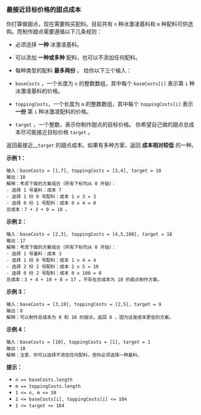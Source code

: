 ### 最接近目标价格的甜点成本 ###
你打算做甜点，现在需要购买配料。目前共有 `n` 种冰激凌基料和 `m` 种配料可供选购。而制作甜点需要遵循以下几条规则：

* 必须选择 **一种** 冰激凌基料。
* 可以添加 **一种或多种** 配料，也可以不添加任何配料。
* 每种类型的配料 **最多两份** 。
给你以下三个输入：

* `baseCosts` ，一个长度为 `n` 的整数数组，其中每个 `baseCosts[i]` 表示第 `i` 种冰激凌基料的价格。
* `toppingCosts`，一个长度为 `m` 的整数数组，其中每个 `toppingCosts[i]` 表示 **一份** 第 `i` 种冰激凌配料的价格。
* `target` ，一个整数，表示你制作甜点的目标价格。
你希望自己做的甜点总成本尽可能接近目标价格 `target` 。

返回最接近__`target` 的甜点成本。如果有多种方案，返回 **成本相对较低** 的一种。



**示例 1：**

```
输入：baseCosts = [1,7], toppingCosts = [3,4], target = 10
输出：10
解释：考虑下面的方案组合（所有下标均从 0 开始）：
- 选择 1 号基料：成本 7
- 选择 1 份 0 号配料：成本 1 x 3 = 3
- 选择 0 份 1 号配料：成本 0 x 4 = 0
总成本：7 + 3 + 0 = 10 。
```

**示例 2：**

```
输入：baseCosts = [2,3], toppingCosts = [4,5,100], target = 18
输出：17
解释：考虑下面的方案组合（所有下标均从 0 开始）：
- 选择 1 号基料：成本 3
- 选择 1 份 0 号配料：成本 1 x 4 = 4
- 选择 2 份 1 号配料：成本 2 x 5 = 10
- 选择 0 份 2 号配料：成本 0 x 100 = 0
总成本：3 + 4 + 10 + 0 = 17 。不存在总成本为 18 的甜点制作方案。
```

**示例 3：**

```
输入：baseCosts = [3,10], toppingCosts = [2,5], target = 9
输出：8
解释：可以制作总成本为 8 和 10 的甜点。返回 8 ，因为这是成本更低的方案。
```

**示例 4：**

```
输入：baseCosts = [10], toppingCosts = [1], target = 1
输出：10
解释：注意，你可以选择不添加任何配料，但你必须选择一种基料。
```



**提示：**

* `n == baseCosts.length`
* `m == toppingCosts.length`
* `1 <= n, m <= 10`
* `1 <= baseCosts[i], toppingCosts[i] <= 104`
* `1 <= target <= 104`

